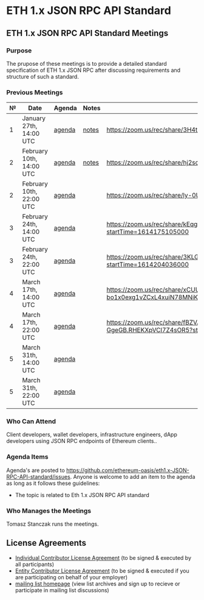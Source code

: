 # ETH 1.x JSON RPC API Standard

## ETH 1.x JSON RPC API Standard Meetings

### Purpose
The prupose of these meetings is to provide a detailed standard specification of ETH 1.x JSON RPC after discussing requirements and structure of such a standard.

### Previous Meetings

 №  | Date                             | Agenda        |Notes          | Recording            |
--- | -------------------------------- | -------------- |-------------- | -------------------- |
1 | January 27th, 14:00 UTC| [agenda](https://github.com/ethereum-oasis/eth1.x-JSON-RPC-API-standard/issues/1) | [notes](<https://github.com/ethereum-oasis/eth1.x-JSON-RPC-API-standard/blob/master/Standard%20Meetings/Meeting%201.md>) | https://zoom.us/rec/share/3H4tbt-nA4WqoNHrOtcDO3mxluFhl1YBLHZOKfbZgFfLO1siBhgy8Pd4NwZV4Xq2.SONIP1WGguBZtEe1 |
2 | February 10th, 14:00 UTC| [agenda](https://github.com/ethereum-oasis/eth1.x-JSON-RPC-API-standard/issues/9) | [notes](<https://gist.github.com/skmgoldin/b455a6315949c9fe5b715c1e437e2583>) | https://zoom.us/rec/share/hj2so7RI8mupcqQ-7bFe2AzB9SuR6frSzFZIASMlIQHTSfehVpcFLatzEmLxdW3n.WmuEt7C88HDLqUQm |
2 | February 10th, 22:00 UTC| [agenda](https://github.com/ethereum-oasis/eth1.x-JSON-RPC-API-standard/issues/9) |  | https://zoom.us/rec/share/ly-0UxsSir9QmnV0mhIct1tjt4Fl9ZVpVCo4AZfOHCRXTdE70DftB8HzSAjjc6xM.TMnHHcY8359xlTt- |
3 | February 24th, 14:00 UTC| [agenda](https://github.com/ethereum-oasis/eth1.x-JSON-RPC-API-standard/issues/20) |  | https://zoom.us/rec/share/kEqgobsnxSMguSoXPU_mpn8vFJS79dkzKwzrA8QHE7Vkrki1oJSj_Q9IxZ_6AN6e.d-zbmujlZcunGEcW?startTime=1614175105000 |
3 | February 24th, 22:00 UTC| [agenda](https://github.com/ethereum-oasis/eth1.x-JSON-RPC-API-standard/issues/20) |  | https://zoom.us/rec/share/3KLGOfUX7MhsQeRHlGptYZysX99GqSv_Tf6PZmGenV1KPSOkozqPT6wyExg3Pho.8OqucRJiOMTaydIS?startTime=1614204036000 |
4 | March 17th, 14:00 UTC| [agenda](https://github.com/ethereum-oasis/eth1.x-JSON-RPC-API-standard/issues/27) |  | https://zoom.us/rec/share/xCUUwy6_QJ5FCfIVwtsw27-bo1x0exg1vZCxL4xuiN78MNiKVXkcYzqVWeHNcWyH.Oj22VVeuvVNJp7Bq?startTime=1615989554000 |
4 | March 17th, 22:00 UTC| [agenda](https://github.com/ethereum-oasis/eth1.x-JSON-RPC-API-standard/issues/27) |  | https://zoom.us/rec/share/fBZVA0qP5vxJap2QYmG0C3VrMnu07JgzdlqbzPsmQecRX_NPVhAQrLi3Vj-GgeGB.RHEKXpVCl7Z4sOR5?startTime=1616018305000 |
5 | March 31th, 14:00 UTC| [agenda](https://github.com/ethereum-oasis/eth1.x-JSON-RPC-API-standard/issues/28) |  |  |
5 | March 31th, 22:00 UTC| [agenda](https://github.com/ethereum-oasis/eth1.x-JSON-RPC-API-standard/issues/28) |  |  |


### Who Can Attend
Client developers, wallet developers, infrastructure engineers, dApp developers using JSON RPC endpoints of Ethereum clients..

### Agenda Items
Agenda's are posted to https://github.com/ethereum-oasis/eth1.x-JSON-RPC-API-standard/issues. Anyone is welcome to add an item to the agenda as long as it follows these guidelines:
- The topic is related to Eth 1.x JSON RPC API standard

### Who Manages the Meetings
Tomasz Stanczak runs the meetings.

## License Agreements

* [Individual Contributor License Agreement](https://cla-assistant.io/ethereum-oasis/eth1.x-JSON-RPC-API-standard) (to be signed & executed by all participants)
* [Entity Contributor License Agreement](https://www.oasis-open.org/resources/projects/cla/projects-entity-cla) (to be signed & executed if you are participating on behalf of your employer)  
* [mailing list homepage](https://lists.oasis-open-projects.org/g/eth1.x-json-rpc-standard) (view list archives and sign up to recieve or participate in mailing list discussions)
